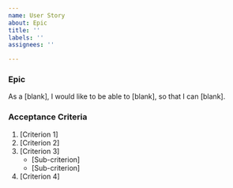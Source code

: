 ```yaml
---
name: User Story
about: Epic
title: ''
labels: ''
assignees: ''

---
```


### Epic

As a [blank], I would like to be able to [blank], so that I can [blank].

### Acceptance Criteria

1. [Criterion 1]
2. [Criterion 2]
3. [Criterion 3]
   - [Sub-criterion]
   - [Sub-criterion]
4. [Criterion 4]
